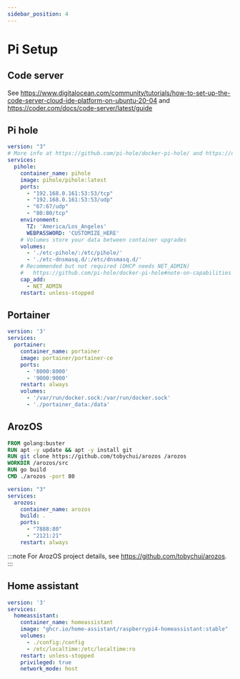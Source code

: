 ```yaml
---
sidebar_position: 4
---
```


# Pi Setup

## Code server

See <https://www.digitalocean.com/community/tutorials/how-to-set-up-the-code-server-cloud-ide-platform-on-ubuntu-20-04> and <https://coder.com/docs/code-server/latest/guide>

## Pi hole

```yml
version: "3"
# More info at https://github.com/pi-hole/docker-pi-hole/ and https://docs.pi-hole.net/
services:
  pihole:
    container_name: pihole
    image: pihole/pihole:latest
    ports:
      - "192.168.0.161:53:53/tcp"
      - "192.168.0.161:53:53/udp"
      - "67:67/udp"
      - "80:80/tcp"
    environment:
      TZ: 'America/Los_Angeles'
      WEBPASSWORD: 'CUSTOMIZE_HERE'
    # Volumes store your data between container upgrades
    volumes:
      - './etc-pihole/:/etc/pihole/'
      - './etc-dnsmasq.d/:/etc/dnsmasq.d/'
    # Recommended but not required (DHCP needs NET_ADMIN)
    #   https://github.com/pi-hole/docker-pi-hole#note-on-capabilities
    cap_add:
      - NET_ADMIN
    restart: unless-stopped
```

## Portainer

```yml
version: '3'
services:
  portainer:
    container_name: portainer
    image: portainer/portainer-ce
    ports:
      - '8000:8000'
      - '9000:9000'
    restart: always
    volumes:
      - '/var/run/docker.sock:/var/run/docker.sock'
      - './portainer_data:/data'
```

## ArozOS

```dockerfile
FROM golang:buster
RUN apt -y update && apt -y install git
RUN git clone https://github.com/tobychui/arozos /arozos
WORKDIR /arozos/src
RUN go build
CMD ./arozos -port 80
```

```yml
version: "3"
services:
  arozos:
    container_name: arozos
    build: .
    ports:
      - "7888:80"
      - "2121:21"
    restart: always
```

:::note
For ArozOS project details, see <https://github.com/tobychui/arozos>.
:::

## Home assistant

```yml
version: '3'
services:
  homeassistant:
    container_name: homeassistant
    image: "ghcr.io/home-assistant/raspberrypi4-homeassistant:stable"
    volumes:
      - ./config:/config
      - /etc/localtime:/etc/localtime:ro
    restart: unless-stopped
    privileged: true
    network_mode: host
```
